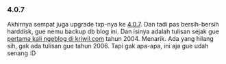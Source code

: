 ### 4.0.7

Akhirnya sempat juga upgrade txp-nya ke [4.0.7](http://textpattern.com/weblog/329/textpattern-407-released). Dan tadi pas bersih-bersih harddisk, gue nemu backup db blog ini. Dan isinya adalah tulisan sejak gue [pertama kali ngeblog di kriwil.com](http://kriwil.com/journal/iya-iya-gw-nyerah) tahun 2004. Menarik. Ada yang hilang sih, gak ada tulisan gue tahun 2006. Tapi gak apa-apa, ini aja gue udah senang :D

<!-- {"time": "2008-12-09 11:07:27", "title": "4.0.7"} -->
